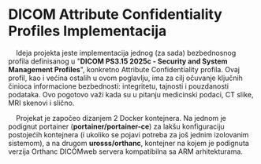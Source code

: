 # DICOM Attribute Confidentiality Profiles Implementacija

&nbsp;&nbsp;&nbsp;&nbsp;Ideja projekta jeste implementacija jednog (za sada) bezbednosnog profila definisanog u "__DICOM PS3.15 2025c - Security and System
Management Profiles__", konkretno Attribute Confidentiality profila. Ovaj profil, kao i većina ostalih u ovom poglavlju, ima za cilj očuvanje ključnih činioca informacione bezbednosti: integritetu, tajnosti i pouzdanosti podataka. Ovo pogotovo važi kada su u pitanju medicinski podaci, CT slike, MRI skenovi i slično.

&nbsp;&nbsp;&nbsp;&nbsp;Projekat je započeo dizanjem 2 Docker kontejnera. Na jednom je podignut portainer (__portainer/portainer-ce__) za lakšu konfiguraciju postojećih kontejnera (i ukoliko se pojavi potreba za još jednim izolovanim sistemom), a na drugom __urosss/orthanc__, kontejner na kojem je podignuta verzija Orthanc DICOMweb servera kompatibilna sa ARM arhitekturama.

